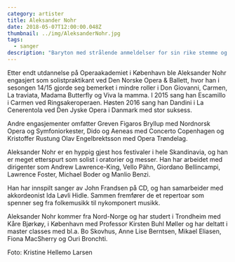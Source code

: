```yaml
---
category: artister
title: Aleksander Nohr
date: 2018-05-07T12:00:00.048Z
thumbnail: ../img/AleksanderNohr.jpg
tags:
  - sanger
description: "Baryton med strålende anmeldelser for sin rike stemme og gode timing. Kontraktssolist ved en rekke nordiske operahus."
---
```

Etter endt utdannelse på Operaakademiet i København ble Aleksander Nohr engasjert som solistpraktikant ved Den Norske Opera & Ballett, hvor han i sesongen 14/15 gjorde seg bemerket i mindre roller i Don Giovanni, Carmen, La traviata, Madama Butterfly og Viva la mamma. I 2015 sang han Escamillo i Carmen ved Ringsakeroperaen. Høsten 2016 sang han Dandini i La Cenerentola ved Den Jyske Opera i Danmark med stor suksess.

Andre engasjementer omfatter Greven Figaros Bryllup med Nordnorsk Opera og Symfoniorkester, Dido og Aeneas med Concerto Copenhagen og Kristoffer Rustung Olav Engelbrektsson med Opera Trøndelag.

Aleksander Nohr er en hyppig gjest hos festivaler i hele Skandinavia, og han er meget etterspurt som solist i oratorier og messer. Han har arbeidet med dirigenter som Andrew Lawrence-King, Vello Pähn, Giordano Bellincampi, Lawrence Foster, Michael Boder og Manlio Benzi.

Han har innspilt sanger av John Frandsen på CD, og han samarbeider med akkordeonist Ida Løvli Hidle. Sammen fremfører de et repertoar som spenner seg fra folkemusikk til nykomponert musikk.

Aleksander Nohr kommer fra Nord-Norge og har studert i Trondheim med Kåre Bjørkøy, i København med Professor Kirsten Buhl Møller og har deltatt i master classes med bl.a. Bo Skovhus, Anne Lise Berntsen, Mikael Eliasen, Fiona MacSherry og Ouri Bronchti.

Foto: Kristine Hellemo Larsen
